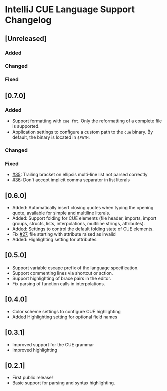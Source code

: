 <!-- Keep a Changelog guide -> https://keepachangelog.com -->

# IntelliJ CUE Language Support Changelog

## [Unreleased]
### Added

### Changed

### Fixed
## [0.7.0]

### Added

- Support formatting with `cue fmt`. Only the reformatting of a complete file is supported.
- Application settings to configure a custom path to the `cue` binary. By default, the binary is located in `$PATH`.

### Changed

### Fixed
- [#35](https://github.com/nexantic/intellij-cue/issues/35): Trailing bracket on ellipsis multi-line list not parsed correctly
- [#36](https://github.com/nexantic/intellij-cue/issues/36): Don't accept implicit comma separator in list literals

## [0.6.0]

- Added: Automatically insert closing quotes when typing the opening quote, available for simple and multiline literals.
- Added: Support folding for CUE elements (file header, imports, import groups, structs, lists, interpolations, multiline strings,
  attributes).
- Added: Settings to control the default folding state of CUE elements.
- Fix [#27](https://github.com/nexantic/intellij-cue/issues/27), file starting with attribute raised as invalid
- Added: Highlighting setting for attributes.

## [0.5.0]

- Support variable escape prefix of the language specification.
- Support commenting lines via shortcut or action.
- Support highlighting of brace pairs in the editor.
- Fix parsing of function calls in interpolations.

## [0.4.0]

- Color scheme settings to configure CUE highlighting
- Added Highlighting setting for optional field names

## [0.3.1]

- Improved support for the CUE grammar
- Improved highlighting

## [0.2.1]

- First public release!
- Basic support for parsing and syntax highlighting.

